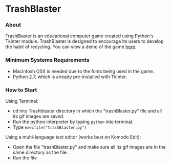 # TrashBlaster

### About

TrashBlaster is an educational computer game created using Python's Tkinter module.
TrashBlaster is designed to encourage its users to develop the habit of recycling. 
You can view a demo of the game [here](http://tinyurl.com/trashblaster). 


### Minimum Systems Requirements

- Macintosh OSX is needed due to the fonts being used in the game.
- Python 2.7, which is already pre-installed with Tkinter.


### How to Start

Using Terminal:
- cd into Trashblaster directory in which the "trashBlaster.py" file and all its gif images are saved.
- Run the python interpreter by typing `python` into terminal.
- Type `execfile("trashBlaster.py")`

Using a multi-language text editor (works best on Komodo Edit):
- Open the file "trashBlaster.py" and make sure all its gif images are in the same directory as the file.
- Run the file

